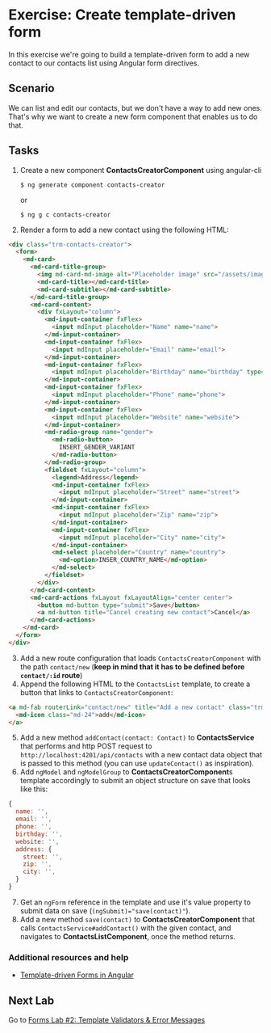 # Exercise: Create template-driven form

In this exercise we're going to build a template-driven form to add a new contact to our contacts list using Angular form directives.

## Scenario

We can list and edit our contacts, but we don't have a way to add new ones. That's why we want to create a new form component that enables us to do that.

## Tasks

1. Create a new component **ContactsCreatorComponent** using angular-cli

    ```
    $ ng generate component contacts-creator
    ```
    or

    ```
    $ ng g c contacts-creator
    ```
2. Render a form to add a new contact using the following HTML:

  ```html
  <div class="trm-contacts-creator">
    <form>
      <md-card>
        <md-card-title-group>
          <img md-card-md-image alt="Placeholder image" src="/assets/images/placeholder.png">
          <md-card-title></md-card-title>
          <md-card-subtitle></md-card-subtitle>
        </md-card-title-group>
        <md-card-content>
          <div fxLayout="column">
            <md-input-container fxFlex>
              <input mdInput placeholder="Name" name="name">
            </md-input-container>
            <md-input-container fxFlex>
              <input mdInput placeholder="Email" name="email">
            </md-input-container>
            <md-input-container fxFlex>
              <input mdInput placeholder="Birthday" name="birthday" type="date">
            </md-input-container>
            <md-input-container fxFlex>
              <input mdInput placeholder="Phone" name="phone">
            </md-input-container>
            <md-input-container fxFlex>
              <input mdInput placeholder="Website" name="website">
            </md-input-container>
            <md-radio-group name="gender">
              <md-radio-button>
                INSERT_GENDER_VARIANT
              </md-radio-button>
            </md-radio-group>
            <fieldset fxLayout="column">
              <legend>Address</legend>
              <md-input-container fxFlex>
                <input mdInput placeholder="Street" name="street">
              </md-input-container>
              <md-input-container fxFlex>
                <input mdInput placeholder="Zip" name="zip">
              </md-input-container>
              <md-input-container fxFlex>
                <input mdInput placeholder="City" name="city">
              </md-input-container>
              <md-select placeholder="Country" name="country">
                <md-option>INSER_COUNTRY_NAME</md-option>
              </md-select>
            </fieldset>
          </div>
        </md-card-content>
        <md-card-actions fxLayout fxLayoutAlign="center center">
          <button md-button type="submit">Save</button>
          <a md-button title="Cancel creating new contact">Cancel</a>
        </md-card-actions>
      </md-card>
    </form>
  </div>
  ```
3. Add a new route configuration that loads `ContactsCreatorComponent` with the path `contact/new` (**keep in mind that it has to be defined before `contact/:id` route**)
4. Append the following HTML to the `ContactsList` template, to create a button that links to `ContactsCreatorComponent`:

  ```html
  <a md-fab routerLink="contact/new" title="Add a new contact" class="trm-floating-button">
    <md-icon class="md-24">add</md-icon>
  </a>
  ```

5. Add a new method `addContact(contact: Contact)` to **ContactsService** that performs and http POST request to `http://localhost:4201/api/contacts` with a new contact data object that is passed to this method (you can use `updateContact()` as inspiration).
6. Add `ngModel` and `ngModelGroup` to **ContactsCreatorComponent**s template accordingly to submit an object structure on save that looks like this:

  ```js
  {
    name: '',
    email: '',
    phone: '',
    birthday: '',
    website: '',
    address: {
      street: '',
      zip: '',
      city: '',
    }
  }
  ```

7. Get an `ngForm` reference in the template and use it's value property to submit data on save (`(ngSubmit)="save(contact)"`).
8. Add a new method `save(contact)` to  **ContactsCreatorComponent** that calls `ContactsService#addContact()` with the given contact, and navigates to **ContactsListComponent**, once the method returns.

### Additional resources and help

- [Template-driven Forms in Angular](http://blog.thoughtram.io/angular/2016/03/21/template-driven-forms-in-angular-2.html)


## Next Lab

Go to [Forms Lab #2: Template Validators & Error Messages](https://github.com/thoughtram/angular2-master-class-exercise-descriptions/blob/master/exercises/forms/exercise-2_template-validators-and-error-messages.md)

